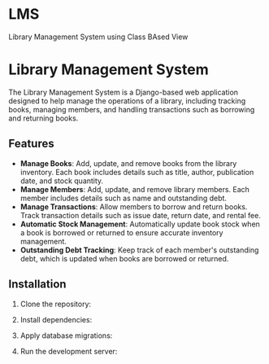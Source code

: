 # LMS
Library Management System using Class BAsed View
# Library Management System

The Library Management System is a Django-based web application designed to help manage the operations of a library, including tracking books, managing members, and handling transactions such as borrowing and returning books.

## Features

- **Manage Books**: Add, update, and remove books from the library inventory. Each book includes details such as title, author, publication date, and stock quantity.
- **Manage Members**: Add, update, and remove library members. Each member includes details such as name and outstanding debt.
- **Manage Transactions**: Allow members to borrow and return books. Track transaction details such as issue date, return date, and rental fee.
- **Automatic Stock Management**: Automatically update book stock when a book is borrowed or returned to ensure accurate inventory management.
- **Outstanding Debt Tracking**: Keep track of each member's outstanding debt, which is updated when books are borrowed or returned.

## Installation

1. Clone the repository:
   
3. Install dependencies:
   
5. Apply database migrations:

6. Run the development server:

